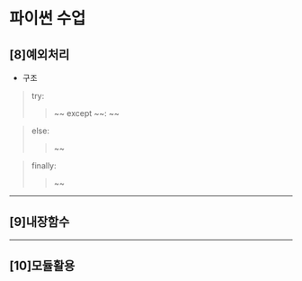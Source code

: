 # 파이썬 수업

## [8]예외처리

* 구조
> try:
>>~~
>except ~~:
>>~~

>else:
>>~~

>finally:
>>~~


---

## [9]내장함수

---

## [10]모듈활용